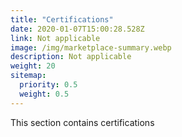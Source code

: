 ```yaml
---
title: "Certifications"
date: 2020-01-07T15:00:28.528Z
link: Not applicable
image: /img/marketplace-summary.webp
description: Not applicable
weight: 20
sitemap:
  priority: 0.5
  weight: 0.5
---
```

<!--

This page represents the landing page for "projects" section. It is also shown under the homepage header for "projects". It should be therefore relatively short and sweet.

IN the dfault theme, "projects" is divided among "Creations" you authored and "contributions" made to others projects.

-->
<p>This section contains certifications </p>
